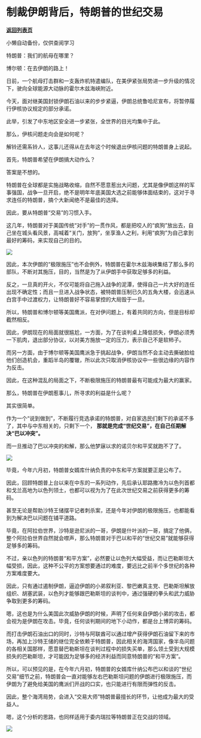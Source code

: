 # 制裁伊朗背后，特朗普的世纪交易

[**返回列表页**](/gzh/政事堂2019)

小懒自动备份，仅供查阅学习

  

特朗普：我们的航母在哪里？

博尔顿：在去伊朗的路上！

日前，一个航母打击群和一支轰炸机特遣编队，在美伊紧张局势进一步升级的情况下，驶向全球能源大动脉的霍尔木兹海峡附近。

今天，面对继美国封锁伊朗石油以来的步步紧逼，伊朗总统鲁哈尼宣布，将暂停履行伊核协议规定的部分承诺。

此举，引发了中东地区安全进一步紧张，全世界的目光均集中于此。

那么，伊核问题走向会是如何呢？

解铃还需系铃人，这事儿还得从在去年这个时候退出伊核问题的特朗普身上说起。

首先，特朗普希望在伊朗搞大动作么？

答案是不想的。

特朗普在全球都是实施战略收缩，自然不愿意惹出大问题，尤其是像伊朗这样的军事强国，战争一旦开启，绝不是明年年底美国大选之前能够体面结束的，这对于寻求连任的特朗普，搞个大新闻绝不是最佳的选择。

  

因此，要从特朗普“交易”的习惯入手。

这几年，特朗普对于美国传统“对手”的一贯作风，都是把咬人的“疯狗”放出去，自己坐在城头看风景，高喊着“关门，放狗”，坐享渔人之利，利用“疯狗”为自己拿到最好的筹码，来实现自己的目的。

  

![](https://mmbiz.qpic.cn/mmbiz_png/rxhS23yu8cMc6RKerOlPiaoU4Hch5Z6TIQfRXlZw11QoxJosIukJuiaXoFddbbpf9zoOOCUOfte2aicaKBOQnXMNA/640?wx_fmt=png)

因此，本次伊朗的“极限施压”也不会例外，特朗普在霍尔木兹海峡集结了那么多的部队，不断对其施压，目的，当然是为了从伊朗手中获取足够多的利益。

反之，一旦真的开火，不仅可能将自己拖入战争的泥潭，使得自己一片大好的连任出现不确定性；而且一旦进入战争状态，被特朗普压制已久的五角大楼，会迅速从白宫手中过渡权力，让特朗普好不容易掌控的大局毁于一旦。

所以，特朗普和博尔顿等美国鹰派，在对伊问题上，有着共同的方向，但是目标却截然相反。

因此，伊朗现在的局面就很尴尬，一方面，为了在谈判桌上降低损失，伊朗必须秀一下肌肉，退出部分协议，以对美方施放一定的压力，表示自己不是软柿子。

而另一方面，由于博尔顿等美国鹰派急于挑起战争，伊朗当然不会主动去撕破脸给他们创造机会，重蹈半岛的覆辙，所以此次只取消伊核协议中一些很边缘的内容作为反击。

因此，在这种混乱的局面之下，不断极限施压的特朗普最有可能成为最大的赢家。

那么，特朗普在伊朗惹事儿，所寻求的利益是什么呢？

其实很简单。

作为一个“说到做到”，不断履行竞选承诺的特朗普，对自家选民们剩下的承诺不多了，其中与中东相关的，只剩下一个，
**那就是完成“世纪交易”，在自己任期解决“巴以冲突”。**

而一旦推动了巴以冲突的和解，那么他梦寐以求的诺贝尔和平奖就跑不了了。

  

![](https://mmbiz.qpic.cn/mmbiz_jpg/rxhS23yu8cMc6RKerOlPiaoU4Hch5Z6TIcDMuz9YgRibgsjzEtCyH24k4Vkn53NpmqUegiaWskRvXYvJdTJmcvibVA/640?wx_fmt=jpeg)

毕竟，今年六月初，特朗普女婿库什纳负责的中东和平方案就要正是公布了。

  

因此，回顾特朗普上台以来在中东的一系列动作，先后承认耶路撒冷为以色列首都和戈兰高地为以色列领土，也都可以视为为了在此次世纪交易之前获得更多的筹码。

  

甚至无论是帮助沙特王储摆平记者刺杀案，还是今年对伊朗的极限施压，也都能看到为解决巴以问题在铺平道路。

  

毕竟，在阿拉伯世界，沙特是逊尼派的一哥，伊朗是什叶派的一哥，搞定了他俩，整个阿拉伯世界自然就会噤声，那么特朗普对于巴以和平的“世纪交易”就能够获得足够多的筹码。  

不过，亲以色列的特朗普“和平方案”，必然要让以色列大幅受益，而让巴勒斯坦大幅受损，因此，这种不公平的方案想要通过的难度，要远比之前半个多世纪的各种方案难度要大。

因此，只有通过遏制伊朗，逼迫伊朗的小弟叙利亚、黎巴嫩真主党、巴勒斯坦解放组织、胡塞武装，以色列才能够跟巴勒斯坦的谈判中，通过强硬的拳头和武力威胁争取到更多的筹码。

  

嗯，这也是为什么美国此次威胁伊朗的时候，声明了任何来自伊朗小弟的攻击，都会视为是伊朗在攻击。毕竟，任何谈判期间的地下小动作，都是台上博弈的筹码。

  

而打击伊朗石油出口的同时，沙特与阿联酋可以通过增产获得伊朗石油留下来的市场，再加上沙特王储的继位完全依赖于特朗普，因此相关的海湾国家，像半岛问题的各相关国那样，愿意替巴勒斯坦在谈判过程中的损失买单，那么领土受到大规模损失的巴勒斯坦，才可能因为足够多的经济利益而同意特朗普的“和平方案”。

所以，可以预见的是，在今年六月初，特朗普的女婿库什纳公布巴以和谈的“世纪交易”细节之前，特朗普会一直对能够左右巴勒斯坦问题的伊朗进行极限施压，而伊朗为了避免给美国的鹰派们开战的口实，也只能进行有限而弹性的反击。

  

因此，整个海湾局势，会进入“交易大师”特朗普最擅长的环节，让他成为最大的受益人。

  

嗯，这个分析的思路，也同样适用于委内瑞拉等特朗普正在交战的领域。

  

![](https://mmbiz.qpic.cn/mmbiz_jpg/rxhS23yu8cMiatPvp0VIcSMibKUkTa4icp7AVT3HXAXydE25AT4ExJ5oTmvpq95aKo2xxu1XaJODX39BQVsSMxlvg/640?wx_fmt=jpeg)

